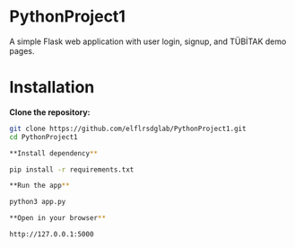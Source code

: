 # PythonProject1

A simple Flask web application with user login, signup, and TÜBİTAK demo pages.

# Installation
**Clone the repository:**
   ```bash
   git clone https://github.com/elflrsdglab/PythonProject1.git
   cd PythonProject1
   
**Install dependency**

pip install -r requirements.txt

**Run the app**

python3 app.py

**Open in your browser**

http://127.0.0.1:5000
